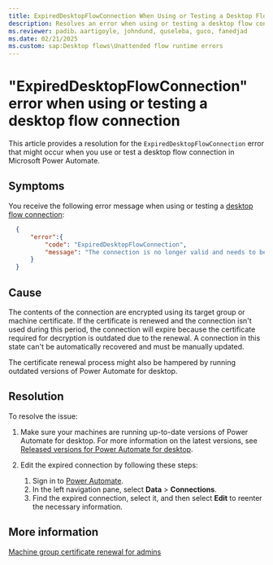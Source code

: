 ```yaml
---
title: ExpiredDesktopFlowConnection When Using or Testing a Desktop Flow Connection
description: Resolves an error when using or testing a desktop flow connection that hasn't been used since the target machine or group renewed its key in Microsoft Power Automate.
ms.reviewer: padib，aartigoyle, johndund, quseleba, guco, fanedjad
ms.date: 02/21/2025
ms.custom: sap:Desktop flows\Unattended flow runtime errors
---
```

# "ExpiredDesktopFlowConnection" error when using or testing a desktop flow connection

This article provides a resolution for the `ExpiredDesktopFlowConnection` error that might occur when you use or test a desktop flow connection in Microsoft Power Automate.

## Symptoms

You receive the following error message when using or testing a [desktop flow connection](/power-automate/desktop-flows/desktop-flow-connections):

```json
  {
      "error":{
          "code": "ExpiredDesktopFlowConnection",
          "message": "The connection is no longer valid and needs to be updated. [...]"
      }
  }
```

## Cause

The contents of the connection are encrypted using its target group or machine certificate. If the certificate is renewed and the connection isn't used during this period, the connection will expire because the certificate required for decryption is outdated due to the renewal. A connection in this state can't be automatically recovered and must be manually updated.

The certificate renewal process might also be hampered by running outdated versions of Power Automate for desktop.

## Resolution

To resolve the issue:

1. Make sure your machines are running up-to-date versions of Power Automate for desktop. For more information on the latest versions, see [Released versions for Power Automate for desktop](/power-platform/released-versions/power-automate-desktop).

2. Edit the expired connection by following these steps:

   1. Sign in to [Power Automate](https://make.powerautomate.com/).
   2. In the left navigation pane, select **Data** > **Connections**.
   3. Find the expired connection, select it, and then select **Edit** to reenter the necessary information.

## More information

[Machine group certificate renewal for admins](/power-automate/desktop-flows/machine-group-certificates-admins)
